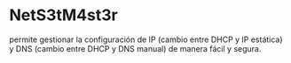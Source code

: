# NetS3tM4st3r
permite gestionar la configuración de IP (cambio entre DHCP y IP estática) y DNS (cambio entre DHCP y DNS manual) de manera fácil y segura.
